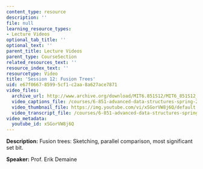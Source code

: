 ```yaml
---
content_type: resource
description: ''
file: null
learning_resource_types:
- Lecture Videos
optional_tab_title: ''
optional_text: ''
parent_title: Lecture Videos
parent_type: CourseSection
related_resources_text: ''
resource_index_text: ''
resourcetype: Video
title: 'Session 12: Fusion Trees'
uid: e67f0667-8599-5cf1-c2aa-8a627ace7871
video_files:
  archive_url: http://www.archive.org/download/MIT6.851S12/MIT6_851S12_lec12_300k.mp4
  video_captions_file: /courses/6-851-advanced-data-structures-spring-2012/896ee9dc248d5574b324bbb9e2b00c33_xSGorVW8j6Q.vtt
  video_thumbnail_file: https://img.youtube.com/vi/xSGorVW8j6Q/default.jpg
  video_transcript_file: /courses/6-851-advanced-data-structures-spring-2012/35fe5f8ad08293fe3fc699db5e02db3f_xSGorVW8j6Q.pdf
video_metadata:
  youtube_id: xSGorVW8j6Q
---
```


**Description:** Fusion trees: Sketching, parallel comparison, most significant set bit.

**Speaker:** Prof. Erik Demaine